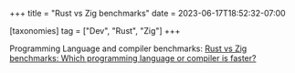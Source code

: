 +++
title = "Rust vs Zig benchmarks"
date = 2023-06-17T18:52:32-07:00

[taxonomies]
tag = ["Dev", "Rust", "Zig"]
+++

Programming Language and compiler benchmarks: [Rust vs Zig benchmarks: Which programming language or compiler is faster?](https://programming-language-benchmarks.vercel.app/rust-vs-zig)

<!-- more -->
